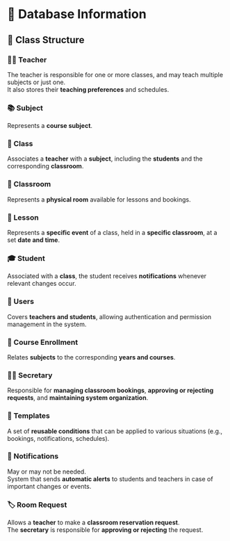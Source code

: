 # 📘 Database Information

## 🧩 Class Structure

### 👨‍🏫 Teacher
The teacher is responsible for one or more classes, and may teach multiple subjects or just one.  
It also stores their **teaching preferences** and schedules.

### 📚 Subject
Represents a **course subject**.

### 👥 Class
Associates a **teacher** with a **subject**, including the **students** and the corresponding **classroom**.

### 🏫 Classroom
Represents a **physical room** available for lessons and bookings.

### 📅 Lesson
Represents a **specific event** of a class, held in a **specific classroom**, at a set **date and time**.

### 🎓 Student
Associated with a **class**, the student receives **notifications** whenever relevant changes occur.

### 👥 Users
Covers **teachers and students**, allowing authentication and permission management in the system.

### 📝 Course Enrollment
Relates **subjects** to the corresponding **years and courses**.

### 🧑‍💼 Secretary
Responsible for **managing classroom bookings**, **approving or rejecting requests**, and **maintaining system organization**.

### 🧱 Templates
A set of **reusable conditions** that can be applied to various situations (e.g., bookings, notifications, schedules).

### 🔔 Notifications
May or may not be needed.  
System that sends **automatic alerts** to students and teachers in case of important changes or events.

### 🏷️ Room Request
Allows a **teacher** to make a **classroom reservation request**.  
The **secretary** is responsible for **approving or rejecting** the request.